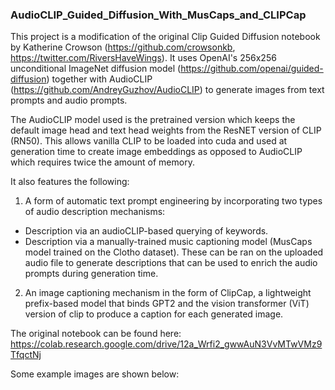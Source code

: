 ### AudioCLIP_Guided_Diffusion_With_MusCaps_and_CLIPCap

This project is a modification of the original Clip Guided Diffusion notebook by Katherine Crowson (https://github.com/crowsonkb, https://twitter.com/RiversHaveWings). It uses OpenAI's 256x256 unconditional ImageNet diffusion model (https://github.com/openai/guided-diffusion) together with AudioCLIP (https://github.com/AndreyGuzhov/AudioCLIP) to generate images from text prompts and audio prompts.

The AudioCLIP model used is the pretrained version which keeps the default image head and text head weights from the ResNET version of CLIP (RN50). This allows vanilla CLIP to be loaded into cuda and used at generation time to create image embeddings as opposed to AudioCLIP which requires twice the amount of memory.

It also features the following:

1. A form of automatic text prompt engineering by incorporating two types of audio description mechanisms:

- Description via an audioCLIP-based querying of keywords.
- Description via a manually-trained music captioning model (MusCaps model trained on the Clotho dataset).
  These can be ran on the uploaded audio file to generate descriptions that can be used to enrich the audio prompts during generation time.

2. An image captioning mechanism in the form of ClipCap, a lightweight prefix-based model that binds GPT2 and the vision transformer (ViT) version of clip to produce a caption for each generated image.

The original notebook can be found here: https://colab.research.google.com/drive/12a_Wrfi2_gwwAuN3VvMTwVMz9TfqctNj

Some example images are shown below:

